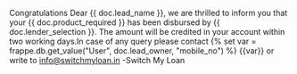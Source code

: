 Congratulations Dear {{ doc.lead_name }}, we are thrilled to inform you that your {{ doc.product_required }} has been disbursed by {{ doc.lender_selection }}. The amount will be credited in your account within two working days.In case of any query please contact {% set var = frappe.db.get_value("User", doc.lead_owner, "mobile_no") %} {{var}} or write to info@switchmyloan.in -Switch My Loan